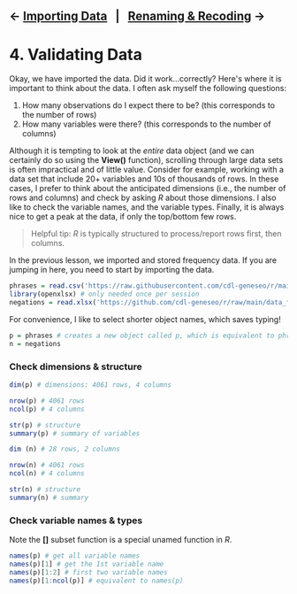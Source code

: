 ← [Importing Data](03-importing-data.md)&nbsp;&nbsp;&nbsp;|&nbsp;&nbsp;&nbsp;[Renaming & Recoding](05-renaming-recoding-data.md) →
---

# 4. Validating Data

Okay, we have imported the data. Did it work...correctly? Here's where it is important to think about the data. I often ask myself the following questions:

1. How many observations do I expect there to be? (this corresponds to the number of rows)
2. How many variables were there? (this corresponds to the number of columns)

Although it is tempting to look at the *entire* data object (and we can certainly do so using the **View()** function), scrolling through large data sets is often impractical and of little value. Consider for example, working with a data set that include 20+ variables and 10s of thousands of rows. In these cases, I prefer to think about the anticipated dimensions (i.e., the number of rows and columns) and check by asking *R* about those dimensions. I also like to check the variable names, and the variable types. Finally, it is always nice to get a peak at the data, if only the top/bottom few rows.

> Helpful tip: *R* is typically structured to process/report rows first, then columns.

In the previous lesson, we imported and stored frequency data. If you are jumping in here, you need to start by importing the data.

```r
phrases = read.csv('https://raw.githubusercontent.com/cdl-geneseo/r/main/data_files/phrases.csv')
library(openxlsx) # only needed once per session
negations = read.xlsx('https://github.com/cdl-geneseo/r/raw/main/data_files/negations.xlsx')
```

For convenience, I like to select shorter object names, which saves typing!

```r
p = phrases # creates a new object called p, which is equivalent to phrases
n = negations
```

### Check dimensions & structure

```r
dim(p) # dimensions: 4061 rows, 4 columns

nrow(p) # 4061 rows
ncol(p) # 4 columns

str(p) # structure
summary(p) # summary of variables

dim (n) # 28 rows, 2 columns

nrow(n) # 4061 rows
ncol(n) # 4 columns

str(n) # structure
summary(n) # summary
```

### Check variable names & types

Note the **[]** subset function is a special unamed function in *R*.

```r
names(p) # get all variable names
names(p)[1] # get the 1st variable name
names(p)[1:2] # first two variable names
names(p)[1:ncol(p)] # equivalent to names(p)
```